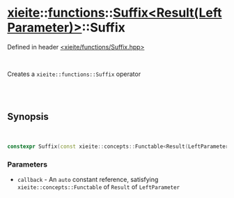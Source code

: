 # [xieite](../../xieite.md)::[functions](../../functions.md)::[Suffix<Result(LeftParameter)>](../Suffix.md)::Suffix
Defined in header [<xieite/functions/Suffix.hpp>](../../../include/xieite/functions/Suffix.hpp)

<br/>

Creates a `xieite::functions::Suffix` operator

<br/><br/>

## Synopsis

<br/>

```cpp
constexpr Suffix(const xieite::concepts::Functable<Result(LeftParameter)> auto& callback) noexcept;
```
### Parameters
- `callback` - An `auto` constant reference, satisfying `xieite::concepts::Functable` of `Result` of `LeftParameter`
